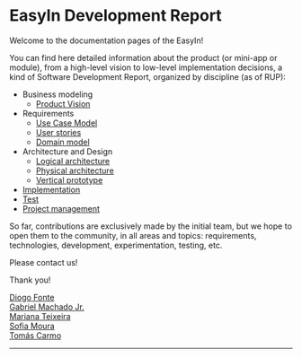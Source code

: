 # EasyIn Development Report

Welcome to the documentation pages of the EasyIn!

You can find here detailed information about the product (or mini-app or module), from a high-level vision to low-level implementation decisions, a kind of Software Development Report, organized by discipline (as of RUP):

* Business modeling
    * [Product Vision](process/business/vision.md)
* Requirements
    * [Use Case Model](process/requirements/use_case_model.md)
    * [User stories](process/requirements/user_stories.md)
    * [Domain model](process/requirements/domain_model.md)
* Architecture and Design
    * [Logical architecture](process/architecture-and-design/logical_architecture.md)
    * [Physical architecture](process/architecture-and-design/physical_architeture.md)
    * [Vertical prototype](process/architecture-and-design/vertical_prototype.md)
* [Implementation](code/implementation.md)
* [Test](tests/tests.md)
* [Project management](process/project-management/project_management.md)

So far, contributions are exclusively made by the initial team, but we hope to open them to the community, in all areas and topics: requirements, technologies, development, experimentation, testing, etc.

Please contact us!

Thank you!

[Diogo Fonte](https://github.com/diogofonte) <br> [Gabriel Machado Jr.](https://github.com/gabrieltmjr) <br> [Mariana Teixeira](https://github.com/marianalt) <br> [Sofia Moura](https://github.com/sofiamoura) <br> [Tomás Carmo](https://github.com/tomasCarmo)

---
